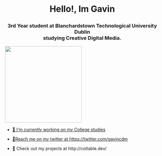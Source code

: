 # <p align="center">Hello!, Im Gavin</p>

<h3 align="center">
3rd Year student at Blanchardstown Technological University Dublin<br> studying Creative Digital Media.
</h3>

<p align="left">
  <a href="https://twitter.com/gavincdm" rel="nofollow"><img src="https://img.shields.io/twitter/follow/gavincdm?labelColor=6e6e6e&color=cccccc&style=for-the-badge&logo=twitter" width="250">
</p>

<ul>
  <li>
    <p>📖 I'm currently working on my College studies</p>
  </li>
  <li>
    <p>📱Reach me on my twitter at <a href="https://twitter.com/gavincdm">https://twitter.com/gavincdm</a></p>
  </li>
  <li>
    <p>🚧 Check out my projects at http://coltable.dev/</p>
  </li>
</ul>
